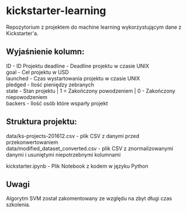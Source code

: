 # kickstarter-learning

Repozytorium z projektem do machine learning wykorzystującym dane z Kickstarter'a.

## Wyjaśnienie kolumn:

ID - ID Projektu
deadline - Deadline projektu w czasie UNIX<br/>
goal - Cel projektu w USD<br/>
launched - Czas wystartowania projektu w czasie UNIX<br/>
pledged - Ilość pieniędzy zebranych<br/>
state - Stan projektu | 1 = Zakończony powodzeniem | 0 - Zakończony niepowodzeniem<br/>
backers - Ilość osób które wsparły projekt<br/>

## Struktura projektu:

data/ks-projects-201612.csv - plik CSV z danymi przed przekonwertowaniem<br/>
data/modified_dataset_converted.csv - plik CSV z znormalizowanymi danymi i usuniętymi niepotrzebnymi kolumnami<br/>

kickstarter.ipynb - Plik Notebook z kodem w języku Python

## Uwagi

Algorytm SVM został zakomentowany ze względu na zbyt długi czas szkolenia.
